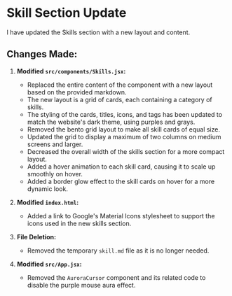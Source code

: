 # Skill Section Update

I have updated the Skills section with a new layout and content.

## Changes Made:

1.  **Modified `src/components/Skills.jsx`:**
    *   Replaced the entire content of the component with a new layout based on the provided markdown.
    *   The new layout is a grid of cards, each containing a category of skills.
    *   The styling of the cards, titles, icons, and tags has been updated to match the website's dark theme, using purples and grays.
    *   Removed the bento grid layout to make all skill cards of equal size.
    *   Updated the grid to display a maximum of two columns on medium screens and larger.
    *   Decreased the overall width of the skills section for a more compact layout.
    *   Added a hover animation to each skill card, causing it to scale up smoothly on hover.
    *   Added a border glow effect to the skill cards on hover for a more dynamic look.

2.  **Modified `index.html`:**
    *   Added a link to Google's Material Icons stylesheet to support the icons used in the new skills section.

3.  **File Deletion:**
    *   Removed the temporary `skill.md` file as it is no longer needed.

4.  **Modified `src/App.jsx`:**
    *   Removed the `AuroraCursor` component and its related code to disable the purple mouse aura effect.
